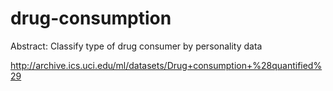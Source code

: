 # drug-consumption

Abstract: Classify type of drug consumer by personality data

http://archive.ics.uci.edu/ml/datasets/Drug+consumption+%28quantified%29
